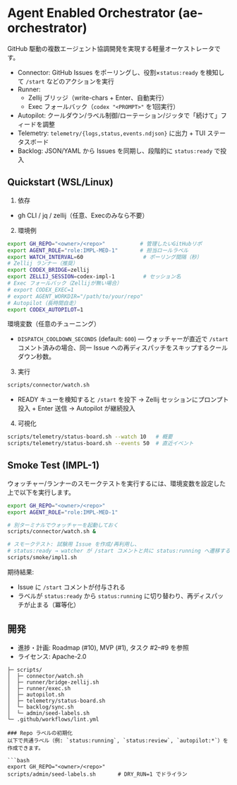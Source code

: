 # Agent Enabled Orchestrator (ae-orchestrator)

GitHub 駆動の複数エージェント協調開発を実現する軽量オーケストレータです。

- Connector: GitHub Issues をポーリングし、役割×`status:ready` を検知して `/start` などのアクションを実行
- Runner:
  - Zellij ブリッジ（write-chars + Enter、自動実行）
  - Exec フォールバック（`codex "<PROMPT>"` を1回実行）
- Autopilot: クールダウン/ラベル制御/ローテーション/ジッタで「続けて」フィードを調整
- Telemetry: `telemetry/{logs,status,events.ndjson}` に出力 + TUI ステータスボード
- Backlog: JSON/YAML から Issues を同期し、段階的に `status:ready` で投入

## Quickstart (WSL/Linux)

1) 依存
- gh CLI / jq / zellij（任意、Execのみなら不要）

2) 環境例
```bash
export GH_REPO="<owner>/<repo>"           # 管理したいGitHubリポ
export AGENT_ROLE="role:IMPL-MED-1"       # 担当ロールラベル
export WATCH_INTERVAL=60                   # ポーリング間隔（秒）
# Zellij ランナー（推奨）
export CODEX_BRIDGE=zellij
export ZELLIJ_SESSION=codex-impl-1         # セッション名
# Exec フォールバック（Zellijが無い場合）
# export CODEX_EXEC=1
# export AGENT_WORKDIR="/path/to/your/repo"
# Autopilot（長時間自走）
export CODEX_AUTOPILOT=1
```

環境変数（任意のチューニング）
- `DISPATCH_COOLDOWN_SECONDS` (default: `600`) — ウォッチャーが直近で `/start` コメント済みの場合、同一 Issue への再ディスパッチをスキップするクールダウン秒数。

3) 実行
```bash
scripts/connector/watch.sh
```
- READY キューを検知すると `/start` を投下 → Zellij セッションにプロンプト投入 + Enter 送信 → Autopilot が継続投入

4) 可視化
```bash
scripts/telemetry/status-board.sh --watch 10   # 概要
scripts/telemetry/status-board.sh --events 50  # 直近イベント
```

## Smoke Test (IMPL-1)

ウォッチャー/ランナーのスモークテストを実行するには、環境変数を設定した上で以下を実行します。

```bash
export GH_REPO="<owner>/<repo>"
export AGENT_ROLE="role:IMPL-MED-1"

# 別ターミナルでウォッチャーを起動しておく
scripts/connector/watch.sh &

# スモークテスト: 試験用 Issue を作成/再利用し、
# status:ready → watcher が /start コメントと共に status:running へ遷移することを検証
scripts/smoke/impl1.sh
```

期待結果:
- Issue に `/start` コメントが付与される
- ラベルが `status:ready` から `status:running` に切り替わり、再ディスパッチが止まる（冪等化）

## 開発
- 進捗・計画: Roadmap (#10), MVP (#1), タスク #2–#9 を参照
- ライセンス: Apache-2.0

```
├─ scripts/
│  ├─ connector/watch.sh
│  ├─ runner/bridge-zellij.sh
│  ├─ runner/exec.sh
│  ├─ autopilot.sh
│  ├─ telemetry/status-board.sh
│  └─ backlog/sync.sh
│  └─ admin/seed-labels.sh
└─ .github/workflows/lint.yml

### Repo ラベルの初期化
以下で共通ラベル（例: `status:running`, `status:review`, `autopilot:*`）を作成できます。

```bash
export GH_REPO="<owner>/<repo>"
scripts/admin/seed-labels.sh       # DRY_RUN=1 でドライラン
```
```
